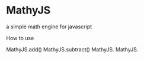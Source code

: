 # MathyJS
a simple math engine for javascript 


How to use 

MathyJS.add()
MathyJS.subtract()
MathyJS.
MathyJS.
